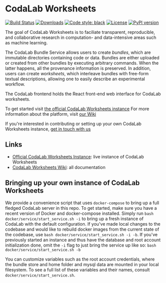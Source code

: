 # CodaLab Worksheets
[![Build Status](https://travis-ci.org/codalab/codalab-worksheets.svg?branch=master)](https://travis-ci.org/codalab/codalab-worksheets.svg?branch=master)
[![Downloads](https://pepy.tech/badge/codalab)](https://pepy.tech/project/codalab)
[![Code style: black](https://img.shields.io/badge/code%20style-black-000000.svg)](https://github.com/ambv/black)
[![License](https://img.shields.io/badge/License-Apache%202.0-blue.svg)](https://opensource.org/licenses/Apache-2.0)
[![PyPI version](https://badge.fury.io/py/codalab.svg)](https://badge.fury.io/py/codalab)

The goal of CodaLab Worksheets is to faciliate transparent, reproducible, and
collaborative research in computation- and data-intensive areas such as machine
learning.

The CodaLab Bundle Service allows users to create *bundles*, which are
immutable directories containing code or data.  Bundles are either
uploaded or created from other bundles by executing arbitrary commands.
When the latter happens, all the provenance information is preserved.  In
addition, users can create *worksheets*, which interleave bundles with
free-form textual descriptions, allowing one to easily describe an experimental
workflow.

The CodaLab frontend holds the React front-end web interface for CodaLab worksheets.

To get started visit [the official CodaLab Worksheets instance](https://worksheets.codalab.org/)
For more information about the platform, visit [our Wiki](https://github.com/codalab/codalab-worksheets/wiki)

If you're interested in contributing or setting up your own CodaLab Worksheets instance, [get in touch with us](mailto:codalab.worksheets@gmail.com)


## Links

* [Official CodaLab Worksheets Instance](https://worksheets.codalab.org/): live instance of CodaLab Worksheets
* [CodaLab Worksheets Wiki](https://github.com/codalab/codalab-worksheets/wiki): all documentation

## Bringing up your own instance of CodaLab Worksheets

We provide a convenience script that uses `docker-compose` to bring up a full fledged CodaLab server in this repo.
To get started, make sure you have a recent version of Docker and docker-compose installed.
Simply run `bash docker/service/start_service.sh -i` to bring up a fresh instance of CodaLab with the default configuration.
If you've made local changes to the codebase and would like to rebuild docker images from the current state of the codebase, 
use `bash docker/service/start_service.sh -i -b`.
If you've previously started an instance and thus have the database and root account initialization done, omit the `-i` flag to just bring the service up like so: `bash docker/service/start_service.sh -b`

You can customize variables such as the root account credentials, where the bundle store and home folder and mysql data are mounted in your local filesystem. To see a full list of these variables and their names, consult `docker/service/start_service.sh`.
